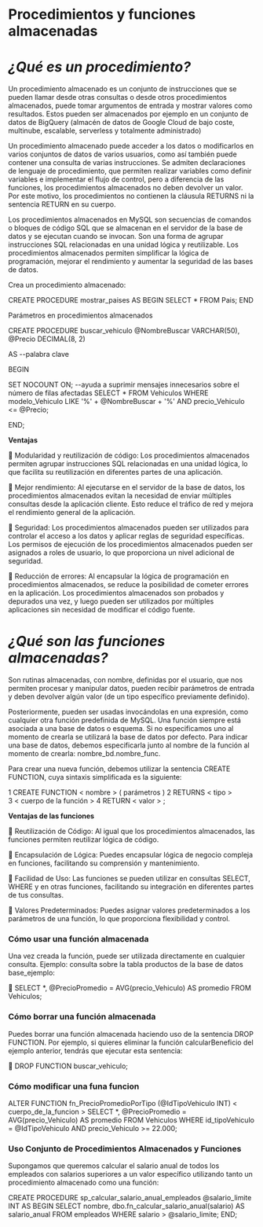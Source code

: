 #   Procedimientos y funciones almacenadas

#   *¿Qué es un procedimiento?*


Un procedimiento almacenado es un conjunto de instrucciones que se pueden llamar desde otras consultas o desde otros procedimientos almacenados, puede tomar argumentos de entrada y mostrar valores como resultados. Estos pueden ser almacenados por ejemplo en un conjunto de datos de BigQuery (almacén de datos de Google Cloud de bajo coste, multinube, escalable, serverless y totalmente administrado) 

Un procedimiento almacenado puede acceder a los datos o modificarlos en varios conjuntos de datos de varios usuarios, como así también puede contener una consulta de varias instrucciones.
Se  admiten declaraciones de lenguaje de procedimiento, que permiten realizar variables como definir variables e implementar el flujo de control, pero a diferencia de las funciones, los procedimientos almacenados no deben devolver un valor. Por este motivo, los procedimientos no contienen la cláusula RETURNS ni la sentencia RETURN en su cuerpo. 

Los procedimientos almacenados en MySQL son secuencias de comandos o bloques de código SQL que se almacenan en el servidor de la base de datos y se ejecutan cuando se invocan. Son una forma de agrupar instrucciones SQL relacionadas en una unidad lógica y reutilizable. Los procedimientos almacenados permiten simplificar la lógica de programación, mejorar el rendimiento y aumentar la seguridad de las bases de datos.

Crea un procedimiento almacenado:

CREATE PROCEDURE mostrar_paises
AS 
BEGIN 
	SELECT * FROM Pais; 
END

Parámetros en procedimientos almacenados

CREATE PROCEDURE buscar_vehiculo
	@NombreBuscar VARCHAR(50),
        @Precio DECIMAL(8, 2)
	
AS --palabra clave 

BEGIN 

 SET NOCOUNT ON; 	--ayuda a suprimir mensajes innecesarios sobre el número de filas afectadas
SELECT * FROM Vehiculos WHERE  modelo_Vehiculo LIKE '%' + @NombreBuscar + '%' AND precio_Vehiculo <= @Precio;

END; 

**Ventajas**

 Modularidad y reutilización de código: Los procedimientos almacenados permiten agrupar instrucciones SQL relacionadas en una unidad lógica, lo que facilita su reutilización en diferentes partes de una aplicación.

 Mejor rendimiento: Al ejecutarse en el servidor de la base de datos, los procedimientos almacenados evitan la necesidad de enviar múltiples consultas desde la aplicación cliente. Esto reduce el tráfico de red y mejora el rendimiento general de la aplicación.

 Seguridad: Los procedimientos almacenados pueden ser utilizados para controlar el acceso a los datos y aplicar reglas de seguridad específicas. Los permisos de ejecución de los procedimientos almacenados pueden ser asignados a roles de usuario, lo que proporciona un nivel adicional de seguridad.

 Reducción de errores: Al encapsular la lógica de programación en procedimientos almacenados, se reduce la posibilidad de cometer errores en la aplicación. Los procedimientos almacenados son probados y depurados una vez, y luego pueden ser utilizados por múltiples aplicaciones sin necesidad de modificar el código fuente.


# *¿Qué son las funciones almacenadas?*

Son rutinas almacenadas, con nombre, definidas por el usuario, que nos permiten procesar y manipular datos, pueden recibir parámetros de entrada y deben devolver algún valor (de un tipo específico previamente definido). 

Posteriormente, pueden ser usadas invocándolas en una expresión, como cualquier otra función predefinida de MySQL. Una función siempre está asociada a una base de datos o esquema. Si no especificamos uno al momento de crearla se utilizará la base de datos por defecto. 
Para indicar una base de datos, debemos especificarla junto al nombre de la función al momento de crearla: nombre_bd.nombre_func. 

Para crear una nueva función, debemos utilizar la sentencia CREATE FUNCTION, cuya sintaxis simplificada es la siguiente: 

1 CREATE FUNCTION < nombre >  ( parámetros )
2 RETURNS < tipo >  
3  < cuerpo de la función >
4 RETURN  < valor > ; 

**Ventajas de las funciones**

 Reutilización de Código: Al igual que los procedimientos almacenados, las funciones permiten reutilizar lógica de código.

 Encapsulación de Lógica: Puedes encapsular lógica de negocio compleja en funciones, facilitando su comprensión y mantenimiento.

 Facilidad de Uso: Las funciones se pueden utilizar en consultas SELECT, WHERE y en otras funciones, facilitando su integración en diferentes partes de tus consultas.

 Valores Predeterminados: Puedes asignar valores predeterminados a los parámetros de una función, lo que proporciona flexibilidad y control.

### Cómo usar una función almacenada

 Una vez creada la función, puede ser utilizada directamente en cualquier consulta. Ejemplo: consulta sobre la tabla productos de la base de datos base_ejemplo: 
 
 SELECT *, @PrecioPromedio = AVG(precio_Vehiculo) AS promedio FROM Vehiculos;

### Cómo borrar una función almacenada 

Puedes borrar una función almacenada haciendo uso de la sentencia DROP FUNCTION. Por ejemplo, si quieres eliminar la función calcularBeneficio del ejemplo anterior, tendrás que ejecutar esta sentencia: 

 DROP FUNCTION buscar_vehiculo;

### Cómo modificar una funa funcion

ALTER FUNCTION fn_PrecioPromedioPorTipo
    (@IdTipoVehiculo INT)
< cuerpo_de_la_funcion >
SELECT *, @PrecioPromedio = AVG(precio_Vehiculo) AS promedio FROM Vehiculos
WHERE id_tipoVehiculo = @IdTipoVehiculo
      AND precio_Vehiculo >= 22.000;


### Uso Conjunto de Procedimientos Almacenados y Funciones 

Supongamos que queremos calcular el salario anual de todos los empleados con salarios superiores a un valor específico utilizando tanto un procedimiento almacenado como una función:

CREATE PROCEDURE sp_calcular_salario_anual_empleados @salario_limite INT AS 
BEGIN 
		SELECT nombre, dbo.fn_calcular_salario_anual(salario) AS salario_anual 		 FROM empleados 
		WHERE salario > @salario_limite; 
END;

